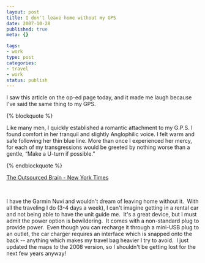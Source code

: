 ```yaml
--- 
layout: post
title: I don't leave home without my GPS
date: 2007-10-28
published: true
meta: {}

tags: 
- work
type: post
categories: 
- travel
- work
status: publish
---
```



I saw this article on the op-ed page today, and it made me laugh because I've said the same thing to my GPS.  

  {% blockquote %}   

Like many men, I quickly established a romantic attachment to my G.P.S. I found comfort in her tranquil and slightly Anglophilic voice. I felt warm and safe following her thin blue line. More than once I experienced her mercy, for each of my transgressions would be greeted by nothing worse than a gentle, “Make a U-turn if possible.” 

 {% endblockquote %}  

[The Outsourced Brain - New York Times](http://www.nytimes.com/2007/10/26/opinion/26brooks.html?ex=1351137600&en=acdefb21f0a6f7ed&ei=5124&partner=permalink&exprod=permalink) 

  

 

  

I have the Garmin Nuvi and wouldn't dream of leaving home without it.  With all the traveling I do (3-4 days a week), I can't imagine getting in a rental car and not being able to have the unit guide me.  It's a great device, but I must admit the power option is bewildering.  It comes with a non-standard plug to provide power.  Even though you can recharge it through a mini-USB plug to an outlet, the car charger requires an interface which is snapped onto the back -- anything which makes my travel bag heavier I try to avoid.  I just updated the maps to the 2008 version, so I shouldn't be getting lost for the next few years anyway!

